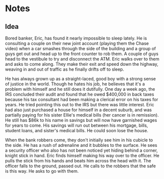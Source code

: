 # Notes

## Idea

Bored banker, Eric, has found it nearly impossible to sleep lately. He is consulting a couple on their new joint account (playing them the Chase video) when a car smashes through the side of the building and a group of guys get out and head up to the front counter to rob them. A couple of guys head to the vestibule to try and disconnect the ATM. Eric walks over to them and asks to come along. They make their exit and speed down the highway, weaving in and out of traffic as he finally drifts off to sleep.

He has always grown up as a straight-laced, good boy with a strong sense of justice in the world. Though he hates his job, he believes that it's a problem with himself and he still does it dutifully. One day a week ago, the IRS concluded their audit and found that he owed $400,000 in back taxes because his tax consultant had been making a clerical error on his taxes for years. He tried pointing this out to the IRS but there was little interest. Eric had also just purchased a house for himself in a decent suburb, and was partially paying for his sister Ellie's medical bills (her cancer is in remission). He still has $86k to his name in savings but will now have garnished wages for years to come. His savings will run out between his mortgage, bills, student loans, and sister's medical bills. He could soon lose the house.

When the bank robbers come, they don't initially see him in his cubicle to the side. He has a rush of adrenaline and it bubbles to the surface. He sees a security officer who also has not been noticed yet hiding behind a corner, knight stick in hand. Eric finds himself making his way over to the officer. He pulls the stick from his hands and beats him across the head with it. The officer falls to the ground, passed out. He calls to the robbers that the safe is this way. He asks to go with them.
